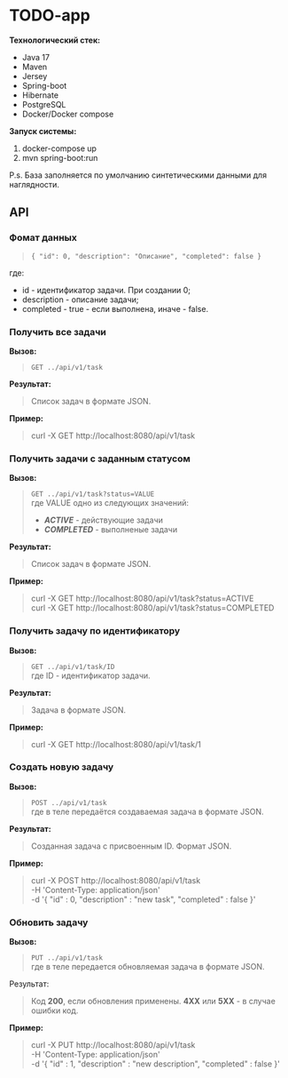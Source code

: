 # TODO-app
**Технологический стек:** 
- Java 17
- Maven
- Jersey
- Spring-boot
- Hibernate
- PostgreSQL
- Docker/Docker compose

**Запуск системы:**
1. docker-compose up
2. mvn spring-boot:run

P.s. База заполняется по умолчанию синтетическими данными для наглядности.

## API

### Фомат данных ###
> ``
{ "id": 0, "description": "Описание", "completed": false }
``

где:
- id - идентификатор задачи. При создании 0;
- description - описание задачи;
- completed - true - если выполнена, иначе - false.


### Получить все задачи ###  
**Вызов:**  
> ``GET ../api/v1/task``

**Результат:**  
> Список задач в формате JSON.

**Пример:**
> curl -X GET http://localhost:8080/api/v1/task

### Получить задачи с заданным статусом ###
**Вызов:**
> ``GET ../api/v1/task?status=VALUE``  
где VALUE одно из следующих значений:  
>- ***ACTIVE*** - действующие задачи  
>- ***COMPLETED*** - выполненые задачи  

**Результат:**  
> Список задач в формате JSON.
> 
**Пример:**
> curl -X GET http://localhost:8080/api/v1/task?status=ACTIVE  
> curl -X GET http://localhost:8080/api/v1/task?status=COMPLETED
### Получить задачу по идентификатору ###  
**Вызов:**  
>``GET ../api/v1/task/ID``  
где ID - идентификатор задачи.  
 
**Результат:**  
> Задача в формате JSON.  

**Пример:**
> curl -X GET http://localhost:8080/api/v1/task/1

### Создать новую задачу ### 
**Вызов:**  
>``
POST ../api/v1/task
``  
где в теле передаётся создаваемая задача в формате JSON.

**Результат:**  
>Созданная задача с присвоенным ID. Формат JSON.


**Пример:**
> curl -X POST http://localhost:8080/api/v1/task  \
> -H 'Content-Type: application/json' \
> -d '{ "id" : 0, "description" : "new task", "completed" : false }'

### Обновить задачу ### 
**Вызов:**  
> ``PUT ../api/v1/task``  
> где в теле передается обновляемая задача в формате JSON.

Результат:   
> Код **200**, если обновления применены.
**4XX** или **5XX** - в случае ошибки код.

**Пример:**
> curl -X PUT http://localhost:8080/api/v1/task  \
> -H 'Content-Type: application/json' \
> -d '{ "id" : 1, "description" : "new description", "completed" : false }'


